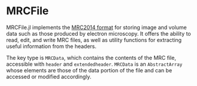 # MRCFile

MRCFile.jl implements the [MRC2014 format](https://www.ccpem.ac.uk/mrc_format/mrc2014.php) for storing image and volume data such as those produced by electron microscopy.
It offers the ability to read, edit, and write MRC files, as well as utility functions for extracting useful information from the headers.

The key type is `MRCData`, which contains the contents of the MRC file, accessible with `header` and `extendedheader`.
`MRCData` is an `AbstractArray` whose elements are those of the data portion of the file and can be accessed or modified accordingly.
